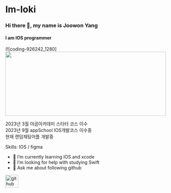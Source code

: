 # Im-loki
### Hi there 👋, my name is Joowon Yang
#### I am IOS programmer
(![coding-926242_1280]<img src="https://github.com/lm-loki/Im-loki/assets/123723493/a708fe1a-925e-484c-88a0-d8137a1a017e" width= "500" height= "200">

2023년 3월 야곰아카데미 스타터 코스 이수<br/>
2023년 9월 appSchool IOS개발코스 이수중<br/>
현재 랜덤채팅어플 개발중<br/>


Skills: IOS / figma

- 🌱 I’m currently learning IOS and xcode 
- 🤔 I’m looking for help with studying Swift 
- 💬 Ask me about following github


[<img src='https://cdn.jsdelivr.net/npm/simple-icons@3.0.1/icons/github.svg' alt='github' height='40'>](https://github.com/lm-loki)  

